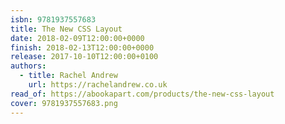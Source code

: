 ```yaml
---
isbn: 9781937557683
title: The New CSS Layout
date: 2018-02-09T12:00:00+0000
finish: 2018-02-13T12:00:00+0000
release: 2017-10-10T12:00:00+0100
authors:
  - title: Rachel Andrew
    url: https://rachelandrew.co.uk
read_of: https://abookapart.com/products/the-new-css-layout
cover: 9781937557683.png
---
```


